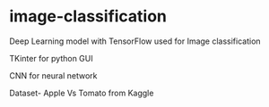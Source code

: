 # image-classification
Deep Learning model with TensorFlow used for Image classification 

TKinter for python GUI

CNN for neural network 

Dataset- Apple Vs Tomato from Kaggle
